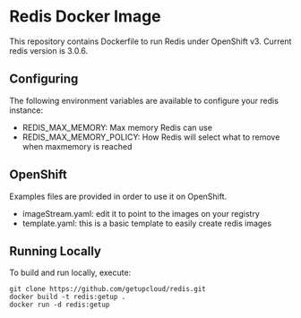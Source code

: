 Redis Docker Image
==================

This repository contains Dockerfile to run Redis under OpenShift v3.
Current redis version is 3.0.6.

Configuring
-----------

The following environment variables are available to configure your redis instance:

* REDIS_MAX_MEMORY: Max memory Redis can use
* REDIS_MAX_MEMORY_POLICY: How Redis will select what to remove when maxmemory is reached

OpenShift
---------

Examples files are provided in order to use it on OpenShift.

* imageStream.yaml: edit it to point to the images on your registry
* template.yaml: this is a basic template to easily create redis images

Running Locally
---------------

To build and run locally, execute:

    git clone https://github.com/getupcloud/redis.git
    docker build -t redis:getup .
    docker run -d redis:getup


